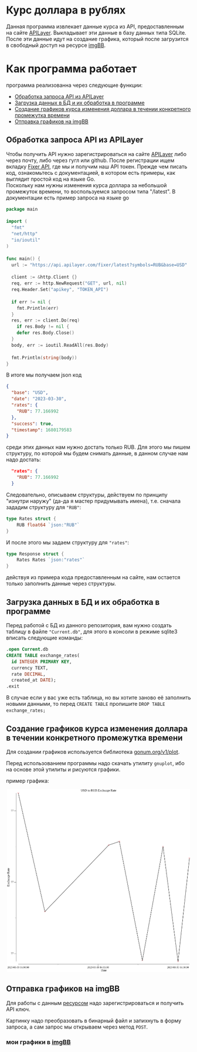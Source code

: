 # Курс доллара в рублях

Данная программа извлекает данные курса из API, предоставленным на сайте [APILayer](https://apilayer.com/). Выкладывает эти данные в базу данных типа SQLite. После эти данные идут на создание графика, который после загрузится в свободный доступ на ресурсе [imgBB](https://api.imgbb.com/).

# Как программа работает

программа реализованна через следующие функции:

- [Обработка запроса API из APILayer](#обработка-запроса-api-из-apilayer)
- [Загрузка данных в БД и их обработка в программе](#загрузка-данных-в-бд-и-их-обработка-в-программе)
- [Создание графиков курса изменения доллара в течении конкретного промежутка времени](#создание-графиков-курса-изменения-доллара-в-течении-конкретного-промежутка-времени)
- [Отправка графиков на imgBB](#отправка-графиков-на-imgbb)

## Обработка запроса API из APILayer    

Чтобы получить API нужно зарегистрироваться на сайте [APILayer](https://apilayer.com/) либо через почту, либо через гугл или github. После регистрации ищем вкладку [Fixer API](https://apilayer.com/marketplace/fixer-api), где мы и получим наш API токен. Прежде чем писать код, ознакомьтесь с документацией, в котором есть примеры, как выглядит простой код на языке Go.\
Поскольку нам нужны изменения курса доллара за небольшой промежуток времени, то воспользуемся запросом типа "/latest". В документации есть пример запроса на языке go

```Go
package main

import (
  "fmt"
  "net/http"
  "io/ioutil"
)

func main() {
  url := "https://api.apilayer.com/fixer/latest?symbols=RUB&base=USD"

  client := &http.Client {}
  req, err := http.NewRequest("GET", url, nil)
  req.Header.Set("apikey", "TOKEN_API")

  if err != nil {
    fmt.Println(err)
  }
  res, err := client.Do(req)
	if res.Body != nil {
    defer res.Body.Close()
  }
  body, err := ioutil.ReadAll(res.Body)

  fmt.Println(string(body))
}
```
В итоге мы получаем json код

```json
{
  "base": "USD",
  "date": "2023-03-30",
  "rates": {
    "RUB": 77.166992
  },
  "success": true,
  "timestamp": 1680179583
}
```
среди этих данных нам нужно достать только RUB. Для этого мы пишем структуру, по которой мы будем снимать данные, в данном случае нам надо достать:

```json
  "rates": {
    "RUB": 77.166992
  }
```
Следовательно, описываем структуры, действуем по принципу "изнутри наружу" (да-да я мастер придумывать имена), т.е. сначала зададим структуру для `"RUB"`:
```go
type Rates struct {
    RUB float64 `json:"RUB"`
}
```
И после этого мы задаем структуру для `"rates"`:
```go
type Response struct {
    Rates Rates `json:"rates"`
}
```
действуя из примера кода предоставленным на сайте, нам остается только заполнить данные через структуры.
## Загрузка данных в БД и их обработка в программе

Перед работой с БД из данного репозитория, вам нужно создать таблицу в файле `"Current.db"`, для этого в консоли в режиме sqlite3 вписать следующие команды:

```SQL
.open Current.db
CREATE TABLE exchange_rates(
  id INTEGER PRIMARY KEY, 
  currency TEXT, 
  rate DECIMAL, 
  created_at DATE);
.exit
```
В случае если у вас уже есть таблица, но вы хотите заново её заполнить новыми данными, то перед `CREATE TABLE` пропишите `DROP TABLE exchange_rates;`

## Создание графиков курса изменения доллара в течении конкретного промежутка времени 

Для создании графиков используется библиотека [gonum.org/v1/plot](https://pkg.go.dev/gonum.org/v1/plot).

Перед использованием программы надо скачать утилиту `gnuplot`, ибо на основе этой утилиты и рисуются графики.

пример графика:
<p align="center">
<img src="srctest/usd_to_rub.png" alt="drawing" width="500" /> 
</p>

## Отправка графиков на imgBB

Для работы с данным [ресурсом](https://api.imgbb.com/) надо зарегистрироваться и получить API ключ. 

Картинку надо преобразовать в бинарный файл и запихнуть в форму запроса, а сам запрос мы открываем через метод `POST`.

### мои графики в [imgBB](https://redara.imgbb.com/)
